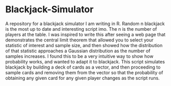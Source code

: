 # Blackjack-Simulator
A repository for a blackjack simulator I am writing in R. Random n blackjack is the most up to date and interesting script imo. The n is the number of players at the table. I was inspired to write this after seeing a web page that demonstrates the central limit theorem that allowed you to select your statistic of interest and sample size, and then showed how the distribution of that statistic approaches a Gaussian distribution as the number of samples increases. I found this to be a very intuitive way to show how probability works, and wanted to adapt it to blackjack. This script simulates blackjack by building a deck of cards as a vector, and then proceeding to sample cards and removing them from the vector so that the probability of obtaining any given card for any given player changes as the script runs. 
